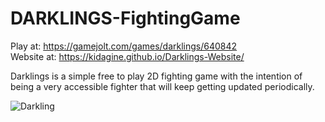 # DARKLINGS-FightingGame
Play at: https://gamejolt.com/games/darklings/640842  
Website at: https://kidagine.github.io/Darklings-Website/

Darklings is a simple free to play 2D fighting game with the intention of being a very accessible fighter that will keep getting updated periodically.

![Darkling](https://i.imgur.com/Gy2ZYS6.png)
